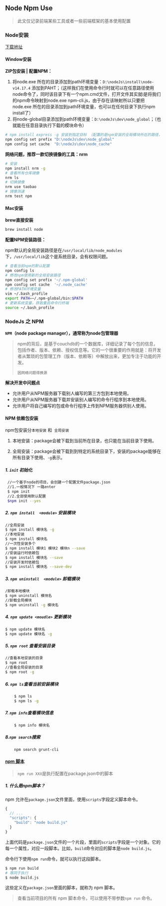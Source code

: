 ## Node Npm Use

> 此文仅记录前端某些工具或者一些前端框架的基本使用配置

### Node安装

[下载地址](https://nodejs.org/zh-cn/download/)

#### Window安装

**ZIP包安装 | 配置NPM：**

1. 将node.exe 所在的目录添加到path环境变量：`D:\nodeJs\install\node-v14.17.4` 添加到PAHT；（这样我们在使用命令行时就可以在任意路径使用node命令了，同时该目录下有一个npm.cmd文件，打开文件其实就i是将我们的npm命令映射到node.exe npm-cli.js，由于存在该映射所以只要把node.exe 所在的目录添加到path环境变量，也可以在任何目录下执行npm install了）
2. 将node-global目录添加到path环境变量：`D:\nodeJs\dev\node_global`；（也就能在任意目录执行下载的模块命令）

```bash
# npm install express -g 安装到指定目标 （配置的是npm安装的全局模块所在的路径，以及缓存cache的路径;）
npm config set prefix "D:\nodeJs\dev\node_global"
npm config set cache  "D:\nodeJs\dev\node_cache"
```

**网络问题，推荐一款切换镜像的工具：nrm**

```bash
# 安装
npm install nrm -g
# 查看所有仓库镜像
nrm ls
# 切换镜像
nrm use taobao
# 镜像测速
nrm test npm
```

#### Mac安装

**brew直接安装** 

```bash
brew install node
```

**配置NPM安装路径：**

npm默认的全局安装路径是在`/usr/local/lib/node_modules`下，`/usr/local/lib`这个是系统目录，会有权限问题。

```bash
# 查看当前npm的默认配置
npm config ls
# 修改npm使用新的全局安装路径
npm config set prefix '~/.npm-global'
npm config set cache  '~/.node_cache'
# 修改PATH环境变量
vim ~/.bash_profile
export PATH=~/.npm-global/bin:$PATH
# 更新系统变量，获取重启命令行终端
source ~/.bash_profile
```



### NodeJs 之 NPM

**`NPM`（node package manager），通常称为node包管理器**

> npm的背后，是基于couchdb的一个数据库，详细记录了每个包的信息，包括作者、版本、依赖、授权信息等。它的一个很重要的作用就是：将开发者从繁琐的包管理工作（版本、依赖等）中解放出来，更加专注于功能的开发。
>
> `因网络问题得换源`

**解决开发中问题点**

- 允许用户从NPM服务器下载别人编写的第三方包到本地使用。
- 允许用户从NPM服务器下载并安装别人编写的命令行程序到本地使用。
- 允许用户将自己编写的包或命令行程序上传到NPM服务器供别人使用。

#### NPM 依赖包安装

npm包安装分`本地安装` 和` 全局安装`

1. 本地安装：package会被下载到当前所在目录，也只能在当前目录下使用。

2. 全局安装：package会被下载到到特定的系统目录下，安装的package能够在所有目录下使用、`-g`表示。

#####  1.  `init` 初始化

   ```bash
    //一个基于node的项目，会创建一个配置文件package.json
    //1.一般情况下 一路enter
    $ npm init
    //2.全部使用默认配置
    $npm init --yes
   ```

#####  2. `npm install  <module>` 安装模块

   ```bash
   //全局安装
   $ npm install 模块名 -g
   //本地安装
   $ npm install 模块名
   //一次性安装多个
   $ npm install 模块1 模块2 模块n --save
   //安装运行时依赖包
   $ npm install 模块名 --save
   //安装开发时依赖包
   $ npm install 模块名 --save-dev
   ```

#####  3. `npm uninstall  <module>` 卸载模块

   ```bash
   /卸载本地模块
   $ npm uninstall 模块名
   //卸载全局模块
   $ npm uninstall -g 模块名
   ```

#####  4. `npm update <moudle>` 更新模块

   ```bash
   $ npm update 模块名
   $ npm update 模块名 -g
   ```

#####  5. `npm root` 查看安装目录

   ```bash
   //查看本地安装的目录
   $ npm root
   //查看全局安装的目录
   $ npm root -g
   ```

##### 6. `npm ls`查看当前安装模块

```bash
	$ npm ls
	$ npm ls -g
```

##### 7. `npm info`查看模块信息

```bash
	$ npm info 模块名
```

##### 8.`npm search`搜索

```bash
	npm search grunt-cli
```

#### [npm 脚本](http://www.ruanyifeng.com/blog/2016/10/npm_scripts.html)

> `npm run XXX`是执行配置在package.json中的脚本

#####  1. 什么是npm脚本？ 

npm 允许在`package.json`文件里面，使用`scripts`字段定义脚本命令。

```javascript
{
  // ...
  "scripts": {
    "build": "node build.js"
  }
}
```

上面代码是`package.json`文件的一个片段，里面的`scripts`字段是一个对象。它的每一个属性，对应一段脚本。比如，`build`命令对应的脚本是`node build.js`。

命令行下使用`npm run`命令，就可以执行这段脚本。

 ```bash
 $ npm run build
 # 等同于执行
 $ node build.js
 ```

这些定义在`package.json`里面的脚本，就称为 npm 脚本。

> 查看当前项目的所有 npm 脚本命令，可以使用不带参数`npm run` 命令。

